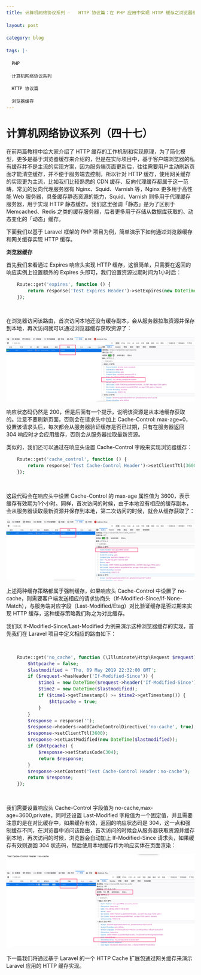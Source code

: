 ```yaml
---
title: 计算机网络协议系列 -   HTTP 协议篇：在 PHP 应用中实现 HTTP 缓存之浏览器缓存篇

layout: post

category: blog

tags: |-

  PHP

  计算机网络协议系列
  
  HTTP 协议篇

  浏览器缓存
---
```




# 计算机网络协议系列（四十七）



在前两篇教程中给大家介绍了 HTTP 缓存的工作机制和实现原理，为了简化模型，更多是基于浏览器缓存来介绍的，但是在实际项目中，基于客户端浏览器的私有缓存并不是主流的实现方案，因为服务端页面更新后，往往需要用户主动刷新页面才能清空缓存，并不便于服务端去控制，所以针对 HTTP 缓存，使用网关缓存的实现更为主流，比如我们比较熟悉的 CDN 缓存、反向代理缓存都属于这一范畴，常见的反向代理服务器有 Nginx、Squid、Varnish 等，Nginx 更多用于高性能 Web 服务器，具备缓存静态资源的能力，Squid、Varnish 则多用于代理缓存服务器，用于实现 HTTP 静态缓存。我们这里强调「静态」是为了区别于 Memcached、Redis 之类的缓存服务器，后者更多用于存储从数据库获取的、动态变化的「动态」缓存。

下面我们以基于 Laravel 框架的 PHP 项目为例，简单演示下如何通过浏览器缓存和网关缓存实现 HTTP 缓存。

**浏览器缓存**

首先我们来看通过 Expires 响应头实现 HTTP 缓存，这很简单，只需要在返回的响应实例上设置额外的 Expires 头即可，我们设置资源过期时间为1小时后：

```php
    Route::get('expires', function () {
        return response('Test Expires Header')->setExpires(new DateTime(date(DATE_RFC7231, time() + 3600)));
    });
```

​    

在浏览器访问该路由，首次访问本地还没有缓存副本，会从服务器拉取资源并保存到本地，再次访问就可以通过浏览器缓存获取资源了：

![img](/assets/post/5595a5aaac15a140bf06f620d39037a676e5afaa1a97a87a362cddf2e233727a.png)

响应状态码仍然是 200，但是后面有一个提示，说明该资源是从本地缓存获取的。注意不要刷新页面，否则会在请求头中加上  Cache-Control: max-age=0，设置该请求头后，每次都会从服务器验证缓存是否已过期，只有在服务器返回 304 响应时才会应用缓存，否则会从服务器拉取最新资源。

类似的，我们还可以通过在响应头设置 Cache-Control 字段来实现浏览器缓存：

```php
    Route::get('cache_control', function () {
        return response('Test Cache-Control Header')->setClientTtl(3600);
    });
```

​    

这段代码会在响应头中设置 Cache-Control 的 max-age 属性值为 3600，表示缓存有效期为1个小时。同样，首次访问的时候，由于本地没有相应的缓存副本，会从服务器读取最新资源并保存到本地，第二次访问的时候，就会从缓存获取了：

![img](/assets/post/615c5c300494d78299a84ca440d48036bfa68f971cc4844fbe081476d531d851.png)

上述两种缓存策略都属于强制缓存，如果响应头 Cache-Control 中设置了 no-cache，则需要客户端发送相应的请求协商头（If-Modified-Since/If-None-Match），与服务端对应字段（Last-Modified/Etag）对比验证缓存是否过期来实现 HTTP 缓存，这种缓存策略我们称之为对比缓存。

我们以 If-Modified-Since/Last-Modified 为例来演示这种浏览器缓存的实现，首先我们在 Laravel 项目中定义相应的路由如下：

​    

```php
    Route::get('no_cache', function (\Illuminate\Http\Request $request) {
        $httpcache = false;
        $lastmodified = 'Thu, 09 May 2019 22:32:00 GMT';
        if ($request->hasHeader('If-Modified-Since')) {
            $time1 = new DateTime($request->header('If-Modified-Since'));
            $time2 = new DateTime($lastmodified);
            if ($time1->getTimestamp() >= $time2->getTimestamp()) {
                $httpcache = true;
            }
        }
        $response = response('');
        $response->headers->addCacheControlDirective('no-cache', true);
        $response->setClientTtl(3600);
        $response->setLastModified(new DateTime($lastmodified));
        if ($httpcache) {
            $response->setStatusCode(304);
            return $response;
        }
        $response->setContent('Test Cache-Control Header：no-cache');
        return $response;
    });
```

​    

我们需要设置响应头 Cache-Control 字段值为 no-cache,max-age=3600,private，同时还设置 Last-Modified 字段值为一个固定值，并且需要注意的是在对比缓存中，如果缓存有效，返回的响应状态码是 304，这一点和强制缓存不同，在浏览器中访问该路由，首次访问的时候会从服务器获取资源并缓存到本地，再次访问的时候，浏览器会自动加上 If-Modified-Since 请求头，如果缓存有效则返回 304 状态码，然后使用本地缓存作为响应实体在页面渲染：

![img](/assets/post/5394ac37de8d76c87865645ca72b55699778dea03df0018beebd5ae96138bbca.png)

下一篇我们将通过基于 Laravel 的一个 HTTP Cache 扩展包通过网关缓存来演示 Laravel 应用的 HTTP 缓存实现。